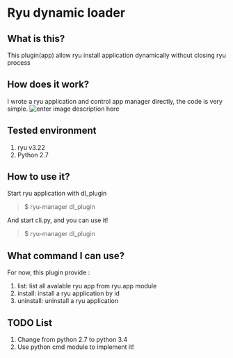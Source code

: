 Ryu dynamic loader
===================

What is this?
-------------
This plugin(app) allow ryu install application dynamically without closing ryu process

How does it work?
---------
I wrote a ryu application and control app manager directly, the code is very simple.
![enter image description here](https://raw.githubusercontent.com/TakeshiTseng/ryu-dynamic-loader/master/howitwork.png)

Tested environment
--------------
 1. ryu v3.22
 2. Python 2.7

How to use it?
--------------
Start ryu application with dl_plugin
> $ ryu-manager dl_plugin

And start cli.py, and you can use it!

> $ ryu-manager dl_plugin

What command I can use?
--------------
For now, this plugin provide :
 1. list: list all avalable ryu app from ryu.app module
 2. install: install a ryu application by id
 3. uninstall: uninstall a ryu application

TODO List
--------------
1. Change from python 2.7 to python 3.4
2. Use python cmd module to implement it!
